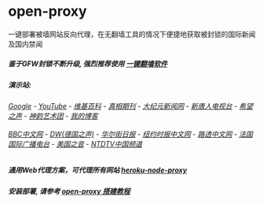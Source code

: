 # open-proxy
一键部署被墙网站反向代理，在无翻墙工具的情况下便捷地获取被封锁的国际新闻及国内禁闻

##### 鉴于GFW封锁不断升级, 强烈推荐使用 [一键翻墙软件](https://github.com/gfw-breaker/nogfw/blob/master/README.md) 

#####  演示站:
######  [Google](http://144.202.119.216:8888/search?q=425事件) - [YouTube](https://nogfw.the-youtube.win) - [维基百科](http://144.202.119.216:8100/wiki/喬高-麥塔斯調查報告) - [真相期刊](http://144.202.119.216:8300/display.aspx?category_id=3&zhuanti_id=2) - [大纪元新闻网](http://144.202.119.216:10080) - [新唐人电视台](http://144.202.119.216:8000) - [希望之声](http://144.202.119.216:8200) - [神韵艺术团](http://144.202.119.216:8000/xtr/gb/prog673.html) - [我的博客](http://144.202.119.216:10000/)<br/> <br/> [BBC中文网](http://144.202.119.216:9100/zhongwen) - [DW(德国之声)](http://144.202.119.216:9200/zh/在线报导/s-9058?&zhongwen=simp) - [华尔街日报](http://144.202.119.216:9300) - [纽约时报中文网](http://144.202.119.216:9400) - [路透中文网](http://144.202.119.216:9500/) - [法国国际广播电台](http://144.202.119.216:9600/) - [美国之音](http://144.202.119.216:9700/) - [NTDTV中国频道](http://144.202.119.216:10080/info/tv.html)

##### 通用Web代理方案，可代理所有网站 [heroku-node-proxy](https://github.com/gfw-breaker/heroku-node-proxy#--end--) 

##### 安装部署, 请参考 [open-proxy 搭建教程](https://github.com/gfw-breaker/open-proxy/wiki#open-proxy-%E6%90%AD%E5%BB%BA%E6%95%99%E7%A8%8B)

